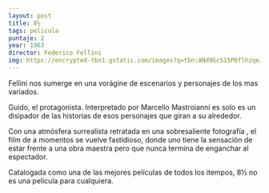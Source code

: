 ```yaml
---
layout: post
title: 8½
tags: pelicula
puntaje: 2
year: 1963
director: Federico Fellini
img: https://encrypted-tbn1.gstatic.com/images?q=tbn:ANd9GcS15PDflhzqeJoic-unf0PkFtOdOOnJzKboAeT-UKDtqkEf-BXO
---
```


Fellini nos sumerge en una vorágine de escenarios y personajes de los mas variados.

Guido, el protagonista. Interpretado por Marcello Mastroianni es solo es un disipador de las historias de esos personajes que giran a su alrededor.

Con una atmósfera surrealista retratada en una sobresaliente fotografía , el film de a momentos se vuelve fastidioso, donde uno tiene la sensación de estar frente a una obra maestra pero que nunca termina de enganchar al espectador.

Catalogada como una de las mejores películas de todos los itempos, 8½ no es una película para cualquiera. 

 
